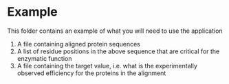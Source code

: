 Example
=======

This folder contains an example of what you will need to use the application


1. A file containing aligned protein sequences
2. A list of residue positions in the above sequence that are critical for the enzymatic function
3. A file containing the target value, i.e. what is the experimentally observed efficiency for the proteins in the alignment



